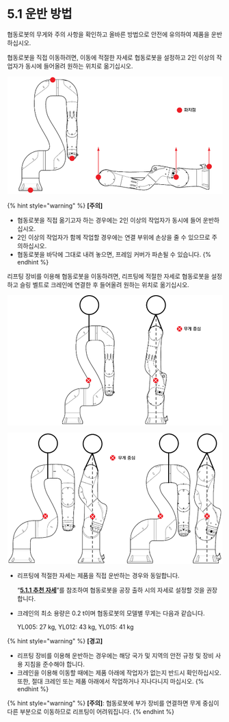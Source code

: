 # 5.1 운반 방법

협동로봇의 무게와 주의 사항을 확인하고 올바른 방법으로 안전에 유의하여 제품을 운반하십시오.

협동로봇을 직접 이동하려면, 이동에 적절한 자세로 협동로봇을 설정하고 2인 이상의 작업자가 동시에 들어올려 원하는 위치로 옮기십시오.

![그림 51 직접 운반](../../_assets/image131.png)

{% hint style="warning" %}
**\[주의]**

* 협동로봇을 직접 옮기고자 하는 경우에는 2인 이상의 작업자가 동시에 들어 운반하십시오.
* 2인 이상의 작업자가 함께 작업할 경우에는 연결 부위에 손상을 줄 수 있으므로 주의하십시오.
* 협동로봇을 바닥에 그대로 내려 놓으면, 프레임 커버가 파손될 수 있습니다.
{% endhint %}

리프팅 장비를 이용해 협동로봇을 이동하려면, 리프팅에 적절한 자세로 협동로봇을 설정하고 슬링 벨트로 크레인에 연결한 후 들어올려 원하는 위치로 옮기십시오.

![그림 52 크레인 운반: YL012](../../_assets/image132.png)

![그림 53 크레인 운반: YL005(좌) / YL015(우)](../../_assets/image133.png)

*   리프팅에 적절한 자세는 제품을 직접 운반하는 경우와 동일합니다.

    “[**5.1.1 추천 자세**](1-recommend-posture.md)”를 참조하여 협동로봇을 공장 출하 시의 자세로 설정할 것을 권장합니다.
*   크레인의 최소 용량은 0.2 t이며 협동로봇의 모델별 무게는 다음과 같습니다.

    YL005: 27 kg, YL012: 43 kg, YL015: 41 kg

{% hint style="warning" %}
**\[경고]**

* 리프팅 장비를 이용해 운반하는 경우에는 해당 국가 및 지역의 안전 규정 및 장비 사용 지침을 준수해야 합니다.
* 크레인을 이용해 이동할 때에는 제품 아래에 작업자가 없는지 반드시 확인하십시오. 또한, 절대 크레인 또는 제품 아래에서 작업하거나 지나다니지 마십시오.
{% endhint %}

{% hint style="warning" %}
**\[주의]**: 협동로봇에 부가 장비를 연결하면 무게 중심이 다른 부분으로 이동하므로 리프팅이 어려워집니다.
{% endhint %}
